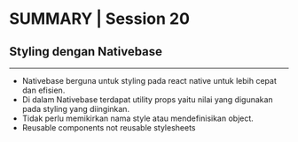 # SUMMARY | Session 20

## Styling dengan Nativebase

---

- Nativebase berguna untuk styling pada react native untuk lebih cepat dan efisien.
- Di dalam Nativebase terdapat utility props yaitu nilai yang digunakan pada styling yang diinginkan.
- Tidak perlu memikirkan nama style atau mendefinisikan object.
- Reusable components not reusable stylesheets
